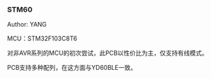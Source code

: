 ### STM60

Author: YANG

MCU：STM32F103C8T6

对非AVR系列的MCU的初次尝试，此PCB以性价比为主，仅支持有线模式。

PCB支持多种配列，在这方面与YD60BLE一致。

